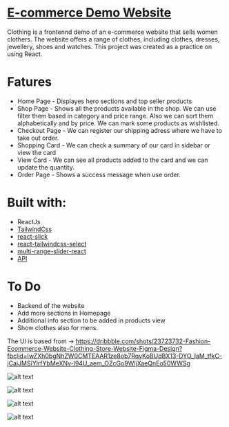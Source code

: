 # [E-commerce Demo Website](https://online-store24.netlify.app/)

Clothing is a frontennd demo of an e-commerce website that sells women clothers. The website offers a range of clothes, including clothes, dresses, jewellery, shoes and watches. This project was created as a practice on using React.

# Fatures

- Home Page - Displayes hero sections and top seller products
- Shop Page - Shows all the products available in the shop. We can use filter them based in category and price range. Also we can sort them alphabetically and by price.
  We can mark some products as wishlisted.
- Checkout Page - We can register our shipping adress where we have to take out order.
- Shopping Card - We can check a summary of our card in sidebar or view the card
- View Card - We can see all products added to the card and we can update the quantity.
- Order Page - Shows a success message when use order.

# Built with:

- ReactJs
- [TailwindCss](https://tailwindcss.com/)
- [react-slick](https://react-slick.neostack.com/)
- [react-tailwindcss-select](https://www.npmjs.com/package/react-tailwindcss-select)
- [multi-range-slider-react](https://www.npmjs.com/package/multi-range-slider-react)
- [API](https://dummyjson.com/docs/products#products-all)

# To Do

- Backend of the website
- Add more sections in Homepage
- Additional info section to be added in products view
- Show clothes also for mens.

The UI is based from -> https://dribbble.com/shots/23723732-Fashion-Ecommerce-Website-Clothing-Store-Website-Figma-Design?fbclid=IwZXh0bgNhZW0CMTEAAR1ze8ob7RqyKoBUdBX13-DYO_IaM_tfkC-jCajJMSiYlrfYbMeXNv-l94U_aem_OZcGo9WIjXaeQnEo50WWSg

![alt text](https://github.com/dorisashehi/shoppingCart/blob/main/src/assets/images/photo1.png?raw=true)

![alt text](https://github.com/dorisashehi/shoppingCart/blob/main/src/assets/images/photo2.png?raw=true)

![alt text](https://github.com/dorisashehi/shoppingCart/blob/main/src/assets/images/photo4.png?raw=true)

![alt text](https://github.com/dorisashehi/shoppingCart/blob/main/src/assets/images/photo5.png?raw=true)
